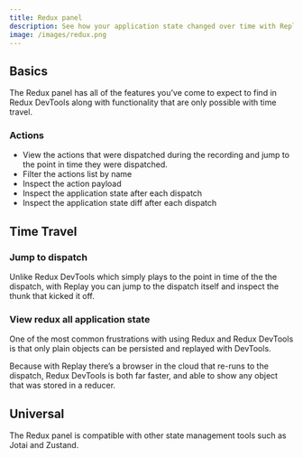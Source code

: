 ```yaml
---
title: Redux panel
description: See how your application state changed over time with Replay’s Redux panel
image: /images/redux.png
---
```


## Basics

The Redux panel has all of the features you’ve come to expect to find in Redux DevTools along with functionality that are only possible with time travel.

### Actions

- View the actions that were dispatched during the recording and jump to the point in time they were dispatched.
- Filter the actions list by name
- Inspect the action payload
- Inspect the application state after each dispatch
- Inspect the application state diff after each dispatch

## Time Travel

### Jump to dispatch

Unlike Redux DevTools which simply plays to the point in time of the the dispatch, with Replay you can jump to the dispatch itself and inspect the thunk that kicked it off.

### View redux all application state

One of the most common frustrations with using Redux and Redux DevTools is that only plain objects can be persisted and replayed with DevTools.

Because with Replay there’s a browser in the cloud that re-runs to the dispatch, Redux DevTools is both far faster, and able to show any object that was stored in a reducer.

## Universal

The Redux panel is compatible with other state management tools such as Jotai and Zustand.

##
